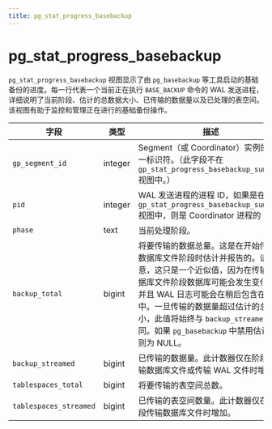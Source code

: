 ```yaml
---
title: pg_stat_progress_basebackup
---
```


# pg_stat_progress_basebackup

`pg_stat_progress_basebackup` 视图显示了由 `pg_basebackup` 等工具启动的基础备份的进度。每一行代表一个当前正在执行 `BASE_BACKUP` 命令的 WAL 发送进程，详细说明了当前阶段、估计的总数据大小、已传输的数据量以及已处理的表空间。该视图有助于监控和管理正在进行的基础备份操作。

| 字段 | 类型 | 描述 |
|---|---|---|
| `gp_segment_id` | integer | Segment（或 Coordinator）实例的唯一标识符。（此字段不在 `gp_stat_progress_basebackup_summary` 视图中。） |
| `pid` | integer | WAL 发送进程的进程 ID，如果是在 `gp_stat_progress_basebackup_summary` 视图中，则是 Coordinator 进程的 ID。 |
| `phase` | text | 当前处理阶段。 |
| `backup_total` | bigint | 将要传输的数据总量。这是在开始传输数据库文件阶段时估计并报告的。请注意，这只是一个近似值，因为在传输数据库文件阶段数据库可能会发生变化，并且 WAL 日志可能会在稍后包含在备份中。一旦传输的数据量超过估计的总大小，此值将始终与 `backup_streamed` 相同。如果 `pg_basebackup` 中禁用估计，则为 NULL。 |
| `backup_streamed` | bigint | 已传输的数据量。此计数器仅在阶段传输数据库文件或传输 WAL 文件时增加。 |
| `tablespaces_total` | bigint | 将要传输的表空间总数。 |
| `tablespaces_streamed` | bigint | 已传输的表空间数量。此计数器仅在阶段传输数据库文件时增加。 |
